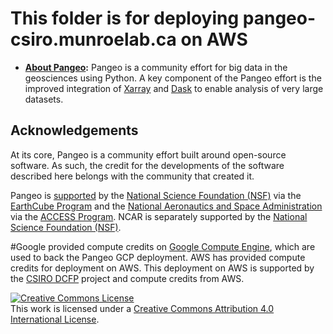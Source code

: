 # This folder is for deploying pangeo-csiro.munroelab.ca on AWS

- **[About Pangeo](https://pangeo-data.github.io/):** Pangeo is a community effort for big data in the geosciences using Python. A key component of the Pangeo effort is the improved integration of [Xarray](http://xarray.pydata.org/en/latest/index.html) and [Dask](http://dask.pydata.org/en/latest/index.html) to enable analysis of very large datasets.

## Acknowledgements

At its core, Pangeo is a community effort built around open-source software. As such, the credit for the developments of the software described here belongs with the community that created it.

Pangeo is [supported](https://www.nsf.gov/awardsearch/showAward?AWD_ID=1740633&HistoricalAwards=false) by the [National Science Foundation (NSF)](https://www.nsf.gov/) via the [EarthCube Program](https://www.earthcube.org/) and the [National Aeronautics and Space Administration](https://www.nasa.gov/) via the [ACCESS Program](https://earthdata.nasa.gov/community/community-data-system-programs/access-projects).  NCAR is separately supported by the [National Science Foundation (NSF)](https://www.nsf.gov/).

#Google provided compute credits on [Google Compute Engine](https://cloud.google.com/), which are used to back the Pangeo GCP deployment. AWS has provided compute credits for deployment on AWS.
This deployment on AWS is supported by the [CSIRO DCFP](https://research.csiro.au/dfp/) project and compute credits from AWS.

<a rel="license" href="http://creativecommons.org/licenses/by/4.0/"><img alt="Creative Commons License" style="border-width:0" src="https://i.creativecommons.org/l/by/4.0/88x31.png" /></a><br />This work is licensed under a <a rel="license" href="http://creativecommons.org/licenses/by/4.0/">Creative Commons Attribution 4.0 International License</a>.
